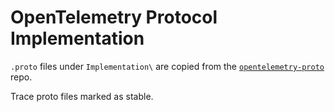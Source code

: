 ﻿# OpenTelemetry Protocol Implementation

`.proto` files under `Implementation\` are copied from the [`opentelemetry-proto`](https://github.com/open-telemetry/opentelemetry-proto/commit/1a931b4b57c34e7fd8f7dddcaa9b7587840e9c08) repo.

Trace proto files marked as stable.
